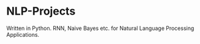 # NLP-Projects

Written in Python. RNN, Naive Bayes etc. for Natural Language Processing Applications. 
